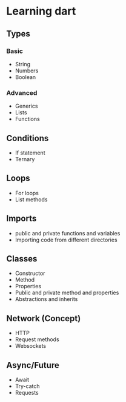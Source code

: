 # Learning dart

## Types
### Basic
- String
- Numbers
- Boolean

### Advanced
- Generics
- Lists
- Functions

## Conditions
- If statement
- Ternary

## Loops
- For loops
- List methods

## Imports
- public and private functions and variables
- Importing code from different directories

## Classes
- Constructor
- Method
- Properties
- Public and private method and properties
- Abstractions and inherits

## Network (Concept)
- HTTP
- Request methods
- Websockets

## Async/Future
- Await
- Try-catch
- Requests